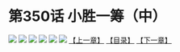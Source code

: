 # 第350话 小胜一筹（中）
![](https://mhpic.xiaomingtaiji.net/comic/D/斗破苍穹拆分版/350话/1.jpg-zymk.middle.webp)
![](https://mhpic.xiaomingtaiji.net/comic/D/斗破苍穹拆分版/350话/2.jpg-zymk.middle.webp)
![](https://mhpic.xiaomingtaiji.net/comic/D/斗破苍穹拆分版/350话/3.jpg-zymk.middle.webp)
![](https://mhpic.xiaomingtaiji.net/comic/D/斗破苍穹拆分版/350话/4.jpg-zymk.middle.webp)
![](https://mhpic.xiaomingtaiji.net/comic/D/斗破苍穹拆分版/350话/5.jpg-zymk.middle.webp)
![](https://mhpic.xiaomingtaiji.net/comic/D/斗破苍穹拆分版/350话/6.jpg-zymk.middle.webp)
[【上一章】](./349.md)
[【目录】](./READMD.md)
[【下一章】](./351.md)
